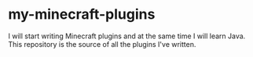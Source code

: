 # my-minecraft-plugins

<p>I will start writing Minecraft plugins and at the same time I will learn Java. This repository is the source of all the plugins I've written.</p>
